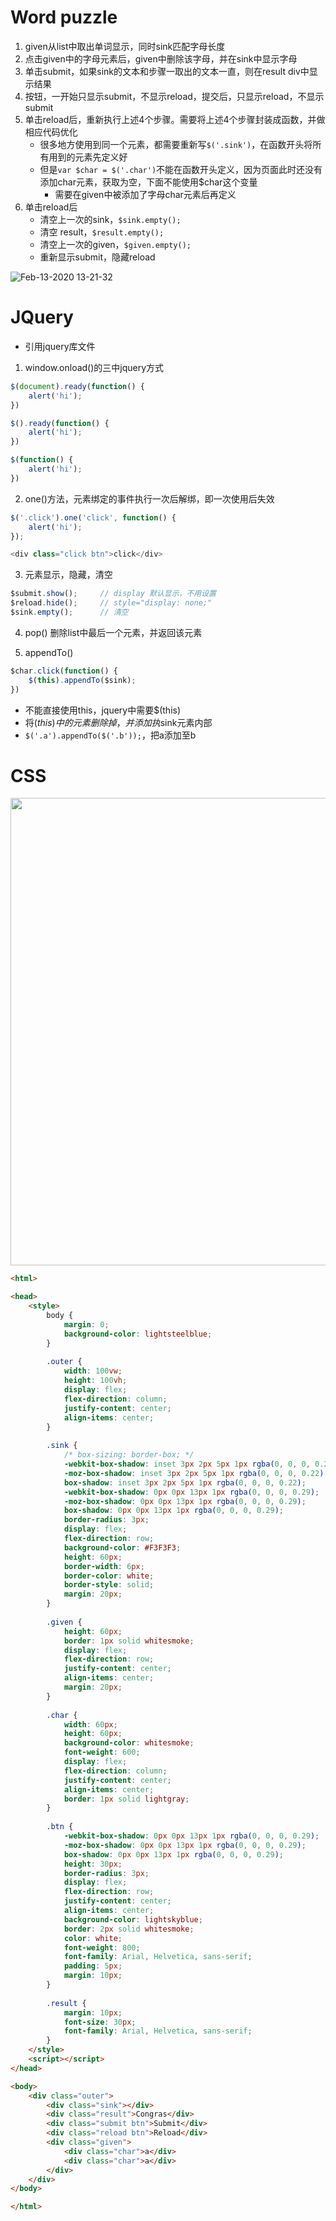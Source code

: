 # Word puzzle
1. given从list中取出单词显示，同时sink匹配字母长度
2. 点击given中的字母元素后，given中删除该字母，并在sink中显示字母
3. 单击submit，如果sink的文本和步骤一取出的文本一直，则在result div中显示结果
4. 按钮，一开始只显示submit，不显示reload，提交后，只显示reload，不显示submit
5. 单击reload后，重新执行上述4个步骤。需要将上述4个步骤封装成函数，并做相应代码优化
    - 很多地方使用到同一个元素，都需要重新写`$('.sink')`，在函数开头将所有用到的元素先定义好
    - 但是`var $char = $('.char')`不能在函数开头定义，因为页面此时还没有添加char元素，获取为空，下面不能使用$char这个变量
        - 需要在given中被添加了字母char元素后再定义
6. 单击reload后
    - 清空上一次的sink，`$sink.empty();`
    - 清空 result，`$result.empty();`
    - 清空上一次的given，`$given.empty();`
    - 重新显示submit，隐藏reload

![Feb-13-2020 13-21-32](https://user-images.githubusercontent.com/26485327/74403890-cca02e80-4e63-11ea-9887-aaee0c7aedc8.gif)


# JQuery
- 引用jquery库文件

1. window.onload()的三中jquery方式
```javascript
$(document).ready(function() {
    alert('hi');
})
```
```javascript
$().ready(function() {
    alert('hi');
})
```
```javascript
$(function() {
    alert('hi');
})
``` 

2. one()方法，元素绑定的事件执行一次后解绑，即一次使用后失效
```javascript
$('.click').one('click', function() {
    alert('hi');
});

<div class="click btn">click</div>
```
3. 元素显示，隐藏，清空
```javascript
$submit.show();     // display 默认显示，不用设置
$reload.hide();     // style="display: none;"
$sink.empty();      // 清空
```
4. pop()
删除list中最后一个元素，并返回该元素

5. appendTo()
```javascript
$char.click(function() { 
    $(this).appendTo($sink);
})
```
- 不能直接使用this，jquery中需要$(this)
- 将$(this)中的元素删除掉，并添加执$sink元素内部
- `$('.a').appendTo($('.b'));`，把a添加至b








# CSS

<img width="748" src="https://user-images.githubusercontent.com/26485327/74399462-dde23e80-4e55-11ea-9014-125e2adbce88.png">

```html
<html>

<head>
    <style>
        body {
            margin: 0;
            background-color: lightsteelblue;
        }
        
        .outer {
            width: 100vw;
            height: 100vh;
            display: flex;
            flex-direction: column;
            justify-content: center;
            align-items: center;
        }
        
        .sink {
            /* box-sizing: border-box; */
            -webkit-box-shadow: inset 3px 2px 5px 1px rgba(0, 0, 0, 0.22);
            -moz-box-shadow: inset 3px 2px 5px 1px rgba(0, 0, 0, 0.22);
            box-shadow: inset 3px 2px 5px 1px rgba(0, 0, 0, 0.22);
            -webkit-box-shadow: 0px 0px 13px 1px rgba(0, 0, 0, 0.29);
            -moz-box-shadow: 0px 0px 13px 1px rgba(0, 0, 0, 0.29);
            box-shadow: 0px 0px 13px 1px rgba(0, 0, 0, 0.29);
            border-radius: 3px;
            display: flex;
            flex-direction: row;
            background-color: #F3F3F3;
            height: 60px;
            border-width: 6px;
            border-color: white;
            border-style: solid;
            margin: 20px;
        }
        
        .given {
            height: 60px;
            border: 1px solid whitesmoke;
            display: flex;
            flex-direction: row;
            justify-content: center;
            align-items: center;
            margin: 20px;
        }
        
        .char {
            width: 60px;
            height: 60px;
            background-color: whitesmoke;
            font-weight: 600;
            display: flex;
            flex-direction: column;
            justify-content: center;
            align-items: center;
            border: 1px solid lightgray;
        }
        
        .btn {
            -webkit-box-shadow: 0px 0px 13px 1px rgba(0, 0, 0, 0.29);
            -moz-box-shadow: 0px 0px 13px 1px rgba(0, 0, 0, 0.29);
            box-shadow: 0px 0px 13px 1px rgba(0, 0, 0, 0.29);
            height: 30px;
            border-radius: 3px;
            display: flex;
            flex-direction: row;
            justify-content: center;
            align-items: center;
            background-color: lightskyblue;
            border: 2px solid whitesmoke;
            color: white;
            font-weight: 800;
            font-family: Arial, Helvetica, sans-serif;
            padding: 5px;
            margin: 10px;
        }
        
        .result {
            margin: 10px;
            font-size: 30px;
            font-family: Arial, Helvetica, sans-serif;
        }
    </style>
    <script></script>
</head>

<body>
    <div class="outer">
        <div class="sink"></div>
        <div class="result">Congras</div>
        <div class="submit btn">Submit</div>
        <div class="reload btn">Reload</div>
        <div class="given">
            <div class="char">a</div>
            <div class="char">a</div>
        </div>
    </div>
</body>

</html>
```
